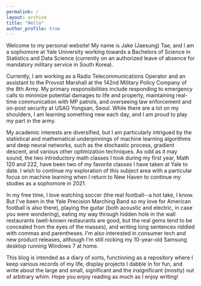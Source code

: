 ```yaml
---
permalink: /
layout: archive
title: "Hello"
author_profile: true
---
```


Welcome to my personal website! My name is Jake (Jaesung) Tae, and I am a sophomore at Yale University working towards a Bachelors of Science in Statistics and Data Science (currently on an authorized leave of absence for mandatory military service in South Korea).

Currently, I am working as a Radio Telecommunications Operator and an assistant to the Provost Marshall at the 142nd Military Policy Company of the 8th Army. My primary responsibilities include responding to emergency calls to minimize potential damages to life and property, maintaining real-time communication with MP patrols, and overseeing law enforcement and on-post security at USAG Yongsan, Seoul. While there are a lot on my shoulders, I am learning something new each day, and I am proud to play my part in the army.

My academic interests are diversified, but I am particularly intrigued by the statistical and mathematical underpinnings of machine learning algorithms and deep neural networks, such as the stochastic process, gradient descent, and various other optimization techniques. As odd as it may sound, the two introductory math classes I took during my first year, Math 120 and 222, have been two of my favorite classes I have taken at Yale to date. I wish to continue my exploration of this subject area with a particular focus on machine learning when I return to New Haven to continue my studies as a sophomore in 2021. 

In my free time, I love watching soccer (the real football--a hot take, I know. But I've been in the Yale Precision Marching Band so my love for American football is also there), playing the guitar (both acoustic and electric, in case you were wondering), eating my way through hidden hole in the wall restaurants (well-known restaurants are good, but the real gems tend to be concealed from the eyes of the masses), and writing long sentences riddled with commas and parentheses. I'm also interested in consumer tech and new product releases, although  I'm still rocking my 10-year-old Samsung desktop running Windows 7 at home. 

This blog is intended as a diary of sorts, functioning as a repository where I keep various records of my life, display projects I dabble in for fun, and write about the large and small, significant and the insignificant (mostly) out of arbitrary whim. Hope you enjoy reading as much as I  enjoy writing!